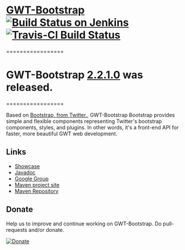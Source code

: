 # [GWT-Bootstrap](http://gwtbootstrap.github.com/) [![Build Status on Jenkins](https://buildhive.cloudbees.com/job/gwtbootstrap/job/gwt-bootstrap/badge/icon)](https://buildhive.cloudbees.com/job/gwtbootstrap/job/gwt-bootstrap/)[![Travis-CI Build Status](https://travis-ci.org/gwtbootstrap/gwt-bootstrap.png?branch=master)](https://travis-ci.org/gwtbootstrap/gwt-bootstrap)

=================
# GWT-Bootstrap [2.2.1.0](http://search.maven.org/#artifactdetails%7Ccom.github.gwtbootstrap%7Cgwt-bootstrap%7C2.2.1.0%7Cjar) was released.
=================

Based on [Bootstrap, from Twitter.](http://twitter.github.com/bootstrap/index.html), GWT-Bootstrap
Bootstrap provides simple and flexible components representing Twitter's bootstrap components, styles,
and plugins.
In other words, it's a front-end API for faster, more beautiful GWT web development.

## Links

* [Showcase](http://gwtbootstrap.github.com)
* [Javadoc](http://gwtbootstrap.github.com/gwt-bootstrap/apidocs/index.html)
* [Google Group](https://groups.google.com/d/forum/gwt-bootstrap)
* [Maven project site](http://gwtbootstrap.github.com/gwt-bootstrap/)
* [Maven Repository](https://github.com/gwtbootstrap/gwt-bootstrap/wiki/Using-GWT-Bootstrap-Maven-Repository)

## Donate

Help us to improve and continue working on GWT-Bootstrap. Do pull-requests and/or donate.

[![Donate](https://www.paypalobjects.com/en_US/i/btn/btn_donate_LG.gif)](https://www.paypal.com/cgi-bin/webscr?cmd=_s-xclick&hosted_button_id=MUFTCV6VQGLSS)
